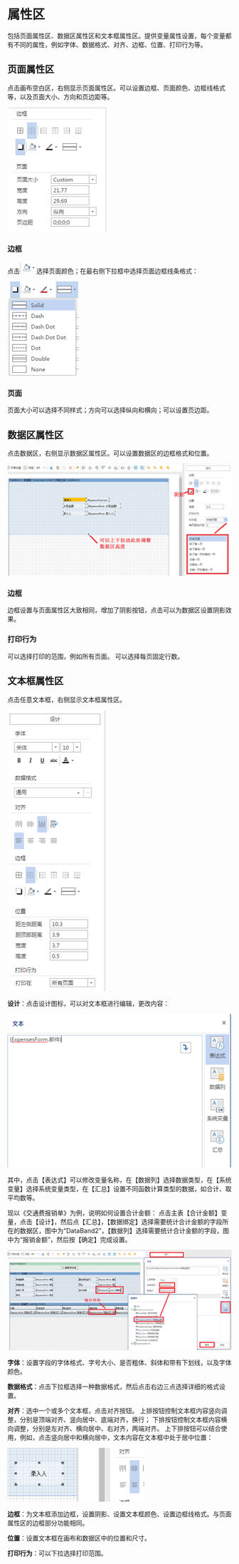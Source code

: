 # 属性区

包括页面属性区、数据区属性区和文本框属性区。提供变量属性设置，每个变量都有不同的属性，例如字体、数据格式、对齐、边框、位置、打印行为等。

## 页面属性区
点击画布空白区，右侧显示页面属性区。可以设置边框、页面颜色、边框线格式等，以及页面大小、方向和页边距等。

![](/articles/print/3-/images/image39.png)

 
### 边框
点击![](/articles/print/3-/images/image40.png)选择页面颜色；在最右侧下拉框中选择页面边框线条格式：

![](/articles/print/3-/images/image41.png)

 
### 页面
页面大小可以选择不同样式；方向可以选择纵向和横向；可以设置页边距。

## 数据区属性区
点击数据区，右侧显示数据区属性区。可以设置数据区的边框格式和位置。

![](/articles/print/3-/images/image42.png)
 
### 边框
边框设置与页面属性区大致相同，增加了阴影按钮，点击可以为数据区设置阴影效果。

### 打印行为
可以选择打印的范围，例如所有页面。
可以选择每页固定行数。

## 文本框属性区
点击任意文本框，右侧显示文本框属性区。

![](/articles/print/3-/images/image43.png)

 
**设计**：点击设计图标，可以对文本框进行编辑，更改内容：

![](/articles/print/3-/images/image44.png)

 
其中，点击【表达式】可以修改变量名称，在【数据列】选择数据类型，在【系统变量】选择系统变量类型，在【汇总】设置不同函数计算类型的数据，如合计、取平均数等。

现以《交通费报销单》为例，说明如何设置合计金额：
点击主表【合计金额】变量，点击【设计】，然后点【汇总】，【数据绑定】选择需要统计合计金额的字段所在的数据区，图中为“DataBand2”，【数据列】选择需要统计合计金额的字段，图中为“报销金额”，然后按【确定】完成设置。

![](/articles/print/3-/images/image45.png)
 

**字体**：设置字段的字体格式、字号大小、是否粗体、斜体和带有下划线，以及字体颜色。

**数据格式**：点击下拉框选择一种数据格式，然后点击右边三点选择详细的格式设置。

**对齐**：选中一个或多个文本框，点击对齐按钮。
上排按钮控制文本框内容竖向调整，分别是顶端对齐、竖向居中、底端对齐，换行；
下排按钮控制文本框内容横向调整，分别是左对齐、横向居中、右对齐，两端对齐。
上下排按钮可以结合使用，例如，点击竖向居中和横向居中，文本内容在文本框中处于居中位置：

![](/articles/print/3-/images/image46.png)

 
**边框**：为文本框添加边框，设置阴影、设置文本框颜色、设置边框线格式。与页面属性区的边框部分功能相同。

**位置**：设置文本框在画布和数据区中的位置和尺寸。

**打印行为**：可以下拉选择打印范围。
